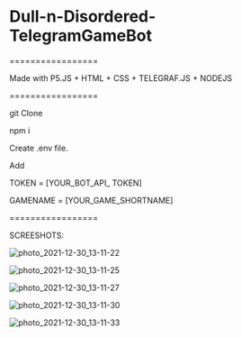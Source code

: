 # Dull-n-Disordered-TelegramGameBot

=================

Made with P5.JS + HTML + CSS  + TELEGRAF.JS + NODEJS

=================

git Clone

npm i

Create .env file. 

Add 

TOKEN = [YOUR_BOT_API_ TOKEN]

GAMENAME = [YOUR_GAME_SHORTNAME]

=================

SCREESHOTS:

![photo_2021-12-30_13-11-22](https://user-images.githubusercontent.com/43877784/147731427-816bfc27-17cc-4a23-b1bd-16d1cbe6403a.jpg)

![photo_2021-12-30_13-11-25](https://user-images.githubusercontent.com/43877784/147731436-711cdad5-d56d-4ba5-9d9b-85863d8e7d68.jpg)

![photo_2021-12-30_13-11-27](https://user-images.githubusercontent.com/43877784/147731442-fd54d647-3e44-4ed3-9e17-8f625e0768bc.jpg)

![photo_2021-12-30_13-11-30](https://user-images.githubusercontent.com/43877784/147731443-b5428092-01b5-4852-8ed1-5f7126605486.jpg)

![photo_2021-12-30_13-11-33](https://user-images.githubusercontent.com/43877784/147731446-c8be1bd6-260d-4688-adeb-da5c59b1e4b3.jpg)
